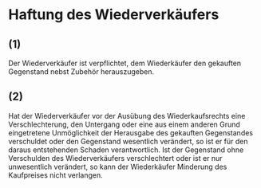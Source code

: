 # Haftung des Wiederverkäufers



## (1)

 Der Wiederverkäufer ist verpflichtet, dem Wiederkäufer den gekauften Gegenstand nebst Zubehör herauszugeben.

## (2)

 Hat der Wiederverkäufer vor der Ausübung des Wiederkaufsrechts eine Verschlechterung, den Untergang oder eine aus einem anderen Grund eingetretene Unmöglichkeit der Herausgabe des gekauften Gegenstandes verschuldet oder den Gegenstand wesentlich verändert, so ist er für den daraus entstehenden Schaden verantwortlich. Ist der Gegenstand ohne Verschulden des Wiederverkäufers verschlechtert oder ist er nur unwesentlich verändert, so kann der Wiederkäufer Minderung des Kaufpreises nicht verlangen. 

